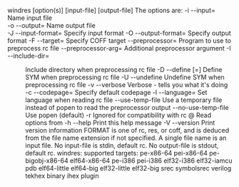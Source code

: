 windres [option(s)] [input-file] [output-file]
 The options are:
  -i --input=<file>            Name input file       
  -o --output=<file>           Name output file      
  -J --input-format=<format>   Specify input format 
  -O --output-format=<format>  Specify output format
  -F --target=<target>         Specify COFF target
     --preprocessor=<program>  Program to use to preprocess rc file
     --preprocessor-arg=<arg>  Additional preprocessor argument
  -I --include-dir=<dir>       Include directory when preprocessing rc file
  -D --define <sym>[=<val>]    Define SYM when preprocessing rc file
  -U --undefine <sym>          Undefine SYM when preprocessing rc file
  -v --verbose                 Verbose - tells you what it's doing
  -c --codepage=<codepage>     Specify default codepage
  -l --language=<val>          Set language when reading rc file
     --use-temp-file           Use a temporary file instead of popen to read
                               the preprocessor output
     --no-use-temp-file        Use popen (default)
  -r                           Ignored for compatibility with rc
  @<file>                      Read options from <file>
  -h --help                    Print this help message
  -V --version                 Print version information
FORMAT is one of rc, res, or coff, and is deduced from the file name
extension if not specified.  A single file name is an input file.
No input-file is stdin, default rc.  No output-file is stdout, default rc.
windres: supported targets: pe-x86-64 pei-x86-64 pe-bigobj-x86-64 elf64-x86-64 pe-i386 pei-i386 elf32-i386 elf32-iamcu pdb elf64-little elf64-big elf32-little elf32-big srec symbolsrec verilog tekhex binary ihex plugin